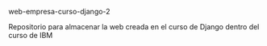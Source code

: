 web-empresa-curso-django-2

Repositorio para almacenar la web creada en el curso de Django dentro del curso de IBM
